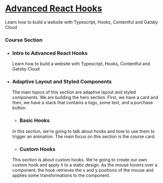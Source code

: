 # [Advanced React Hooks](https://designcode.io/advanced-react-hooks)

<!-- ## Learn how to build a website with Typescript, Hooks, Contentful and Gatsby Cloud -->
<p>Learn how to build a website with Typescript, Hooks, Contentful and Gatsby Cloud</p>

### Course Section

- ### Intro to Advanced React Hooks <br>

  Learn how to build a website with Typescript, Hooks, Contentful and Gatsby Cloud

- ### Adaptive Layout and Styled Components <br>

  The main topics of this section are adaptive layout and styled components. We are building the hero section. First, we have a card and then, we have a stack that contains a logo, some text, and a purchase button.

  - ### Basic Hooks <br>

  In this section, we're going to talk about hooks and how to use them to trigger an animation. The main focus on this section is the course card.

  - ### Custom Hooks <br>

  This section is about custom hooks. We're going to create our own custom hook and apply it to a static design. As the mouse hovers over a component, the hook retrieves the x and y positions of the mouse and applies some transformations to the component.
